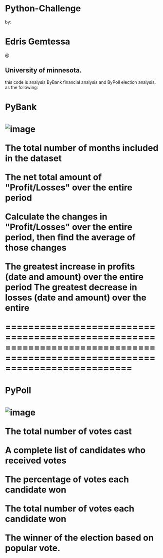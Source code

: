 
# Python-Challenge

 by:<h1> Edris Gemtessa</h1> @ <h2> University of minnesota.</h2>
this code is analysis ByBank financial analysis and ByPoll election analysis. as the following:

<h1>PyBank<h1>
  
![image](https://user-images.githubusercontent.com/76269709/120911469-54a7da00-c64d-11eb-9028-54a80b45580c.png)

  The total number of months included in the dataset


The net total amount of "Profit/Losses" over the entire period


Calculate the changes in "Profit/Losses" over the entire period, then find the average of those changes


The greatest increase in profits (date and amount) over the entire period
The greatest decrease in losses (date and amount) over the entire 


==============================================================================================================================
<h1>PyPoll<h1/>

  ![image](https://user-images.githubusercontent.com/76269709/120911449-30e49400-c64d-11eb-8397-1e8f5395883f.png)


The total number of votes cast


A complete list of candidates who received votes


The percentage of votes each candidate won


The total number of votes each candidate won


The winner of the election based on popular vote.
